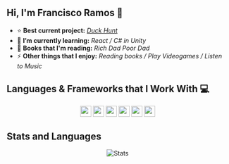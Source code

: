## Hi, I'm Francisco Ramos 👋

- :star: **Best current project:** *[Duck Hunt](https://github.com/Paco17/Duck-Hunt)* 
- 🌱 **I’m currently learning:** *React / C# in Unity*
- :book: **Books that I'm reading:** *Rich Dad Poor Dad*
- ⚡ **Other things that I enjoy:** *Reading books / Play Videogames / Listen to Music* 

## Languages & Frameworks that I Work With :computer:

<p align="center">
<img src="https://img.shields.io/badge/javascript-F7DF1E.svg?&style=for-the-badge&logo=javascript&logoColor=white" height="25"/>
<img src="https://img.shields.io/badge/C%20Sharp-1EB0E8.svg?&style=for-the-badge&logo=C%20Sharp&logoColor=white" height="25"/>
<img src="https://img.shields.io/badge/React-42B029.svg?&style=for-the-badge&logo=React&logoColor=white" height="25"/>
<img src="https://img.shields.io/badge/VS%20Code-007ACC.svg?&style=for-the-badge&logo=visual-studio-code&logoColor=white" height="25"/>
<img src="https://img.shields.io/badge/Java-FF1B2D.svg?&style=for-the-badge&logo=Java&logoColor=white" height="25"/>
<img src="https://img.shields.io/badge/Unity-0C1011.svg?&style=for-the-badge&logo=Unity&logoColor=white" height="25"/>
</p>

## Stats and Languages 
<p align=center>
  <img src="https://github-readme-stats.vercel.app/api?username=Paco17&show_icons=true" alt="Stats" />
</p>

